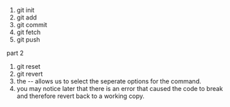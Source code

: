 1. git init
2. git add
3. git commit
4. git fetch
5. git push 

part 2
1. git reset
2. git revert
3. the -- allows us to select the seperate options for the command.
4. you may notice later that there is an error that caused the code to break and therefore revert back to a working copy.